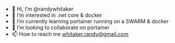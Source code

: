 - 👋 Hi, I’m @randywhitaker
- 👀 I’m interested in .net core & docker
- 🌱 I’m currently learning portainer running on a SWARM & docker
- 💞️ I’m looking to collaborate on portainer
- 📫 How to reach me whitaker.randy@gmail.com

<!---
randywhitaker/randywhitaker is a ✨ special ✨ repository because its `README.md` (this file) appears on your GitHub profile.
You can click the Preview link to take a look at your changes.
--->
